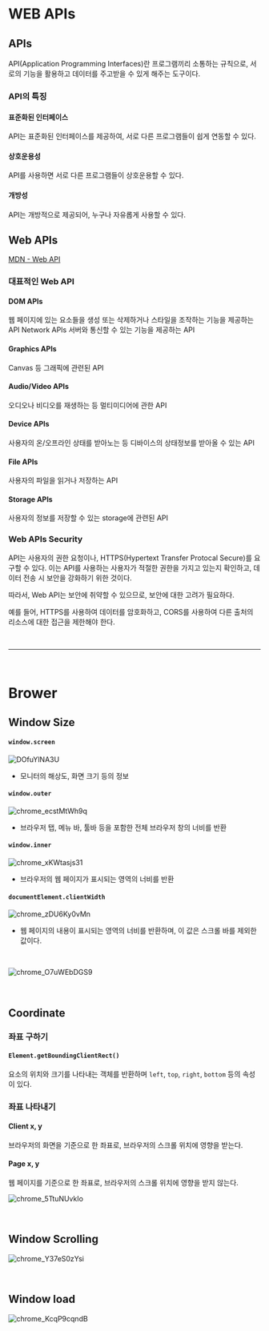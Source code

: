 # WEB APIs

## APIs

API(Application Programming Interfaces)란 프로그램끼리 소통하는 규칙으로, 서로의 기능을 활용하고 데이터를 주고받을 수 있게 해주는 도구이다.

### API의 특징

#### 표준화된 인터페이스

API는 표준화된 인터페이스를 제공하여, 서로 다른 프로그램들이 쉽게 연동할 수 있다.

#### 상호운용성

API를 사용하면 서로 다른 프로그램들이 상호운용할 수 있다.

#### 개방성

API는 개방적으로 제공되어, 누구나 자유롭게 사용할 수 있다.
<br>

## Web APIs

[MDN - Web API](https://developer.mozilla.org/ko/docs/Web/API)

### 대표적인 Web API

#### DOM APIs

웹 페이지에 있는 요소들을 생성 또는 삭제하거나 스타일을 조작하는 기능을 제공하는 API
Network APIs
서버와 통신할 수 있는 기능을 제공하는 API

#### Graphics APIs

Canvas 등 그래픽에 관련된 API

#### Audio/Video APIs

오디오나 비디오를 재생하는 등 멀티미디어에 관한 API

#### Device APIs

사용자의 온/오프라인 상태를 받아노는 등 디바이스의 상태정보를 받아올 수 있는 API

#### File APIs

사용자의 파일을 읽거나 저장하는 API

#### Storage APIs

사용자의 정보를 저장할 수 있는 storage에 관련된 API

### Web APIs Security

API는 사용자의 권한 요청이나, HTTPS(Hypertext Transfer Protocal Secure)를 요구할 수 있다. 이는 API를 사용하는 사용자가 적절한 권한을 가지고 있는지 확인하고, 데이터 전송 시 보안을 강화하기 위한 것이다.

따라서, Web API는 보안에 취약할 수 있으므로, 보안에 대한 고려가 필요하다.

예를 들어, HTTPS를 사용하여 데이터를 암호화하고, CORS를 사용하여 다른 출처의 리소스에 대한 접근을 제한해야 한다.

<br>

---

<br>

# Brower

## Window Size

#### `window.screen`
![DOfuYlNA3U](https://github.com/Stilllee/FE-Browser101/assets/108785772/1b4b2a1f-ec57-494d-88f3-0013bd42ea17)

- 모니터의 해상도, 화면 크기 등의 정보

#### `window.outer`
![chrome_ecstMtWh9q](https://github.com/Stilllee/FE-Browser101/assets/108785772/b98be89a-f32e-4dea-baa5-357a176b90f2)

- 브라우저 탭, 메뉴 바, 툴바 등을 포함한 전체 브라우저 창의 너비를 반환

#### `window.inner`
![chrome_xKWtasjs31](https://github.com/Stilllee/FE-Browser101/assets/108785772/f2e44272-c49c-4ec8-83a4-b19bcd60d647)

- 브라우저의 웹 페이지가 표시되는 영역의 너비를 반환

#### `documentElement.clientWidth`
![chrome_zDU6Ky0vMn](https://github.com/Stilllee/FE-Browser101/assets/108785772/a5864c0c-8398-455d-a408-3d3a131431a7)

- 웹 페이지의 내용이 표시되는 영역의 너비를 반환하며, 이 값은 스크롤 바를 제외한 값이다.

<br>

![chrome_O7uWEbDGS9](https://github.com/Stilllee/FE-Browser101/assets/108785772/f96f0fe5-fe9c-462e-9d74-5cd5f8f3beab)

<br>

## Coordinate

### 좌표 구하기

#### `Element.getBoundingClientRect()`

요소의 위치와 크기를 나타내는 객체를 반환하며 `left`, `top`, `right`, `bottom` 등의 속성이 있다.

### 좌표 나타내기

#### Client x, y

브라우저의 화면을 기준으로 한 좌표로, 브라우저의 스크롤 위치에 영향을 받는다.

#### Page x, y

웹 페이지를 기준으로 한 좌표로, 브라우저의 스크롤 위치에 영향을 받지 않는다.

![chrome_5TtuNUvkIo](https://github.com/Stilllee/FE-Browser101/assets/108785772/5e7794d7-eb84-4dca-a064-81406f01f030)

<br>

## Window Scrolling

![chrome_Y37eS0zYsi](https://github.com/Stilllee/FE-Browser101/assets/108785772/f8a98047-1c08-4241-ac85-2a4342394baa)

<br>

## Window load

![chrome_KcqP9cqndB](https://github.com/Stilllee/FE-Browser101/assets/108785772/f783986b-a17a-48d9-9972-421737479453)

